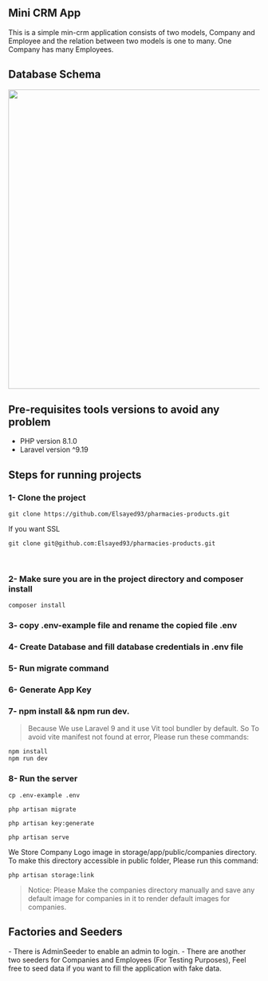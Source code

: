 ## Mini CRM App

<p> 
This is a simple min-crm application consists of two models, Company and Employee and the relation between two models is one to many.
One Company has many Employees.
</p>

## Database Schema

<img src="https://user-images.githubusercontent.com/66916174/208264419-14c68654-7b3c-43d6-a4f7-d74dfaa1a219.PNG" width=600 />

## Pre-requisites tools versions to avoid any problem

-   PHP version 8.1.0
-   Laravel version ^9.19

## Steps for running projects

### 1- Clone the project

```
git clone https://github.com/Elsayed93/pharmacies-products.git
```

<p>If you want SSL </p>

```
git clone git@github.com:Elsayed93/pharmacies-products.git
```

<br>

### 2- Make sure you are in the project directory and composer install

```
composer install
```

### 3- copy .env-example file and rename the copied file .env

### 4- Create Database and fill database credentials in .env file

### 5- Run migrate command

### 6- Generate App Key

### 7- npm install && npm run dev.

> Because We use Laravel 9 and it use Vit tool bundler by default. So To avoid vite manifest not found at error, Please run these commands: 

```
npm install
npm run dev
```
### 8- Run the server

```
cp .env-example .env

php artisan migrate

php artisan key:generate

php artisan serve
```

<p> 
We Store Company Logo image in storage/app/public/companies directory.
To make this directory accessible in public folder, Please run this command: 
</p>

```
php artisan storage:link
```

> Notice: Please Make the companies directory manually and save any default image for companies in it to render default images for companies.

## Factories and Seeders

<p> 
    - There is AdminSeeder to enable an admin to login.
    - There are another two seeders for Companies and Employees (For Testing Purposes), Feel free to seed data if you want to fill the application with fake data.
</p>
